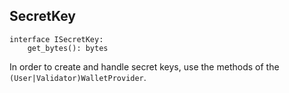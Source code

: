 ## SecretKey

```
interface ISecretKey:
    get_bytes(): bytes
```

In order to create and handle secret keys, use the methods of the `(User|Validator)WalletProvider`.
